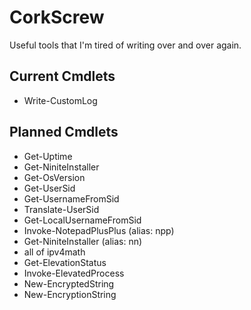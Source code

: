 # CorkScrew
Useful tools that I'm tired of writing over and over again.

## Current Cmdlets
* Write-CustomLog

## Planned Cmdlets
* Get-Uptime
* Get-NiniteInstaller
* Get-OsVersion
* Get-UserSid
* Get-UsernameFromSid
* Translate-UserSid
* Get-LocalUsernameFromSid
* Invoke-NotepadPlusPlus (alias: npp)
* Get-NiniteInstaller (alias: nn)
* all of ipv4math
* Get-ElevationStatus
* Invoke-ElevatedProcess
* New-EncryptedString
* New-EncryptionString